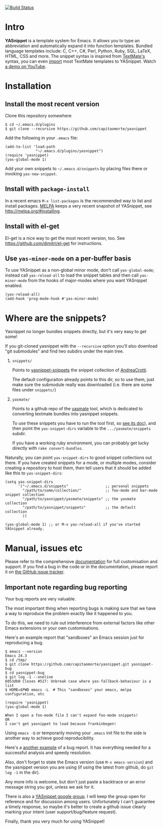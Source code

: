 [![Build Status](https://travis-ci.org/capitaomorte/yasnippet.png)](https://travis-ci.org/capitaomorte/yasnippet)

# Intro

**YASnippet** is a template system for Emacs. It allows you to
type an abbreviation and automatically expand it into function
templates. Bundled language templates include: C, C++, C#, Perl,
Python, Ruby, SQL, LaTeX, HTML, CSS and more. The snippet syntax
is inspired from [TextMate's][textmate-snippets] syntax, you can
even [import](#import) most TextMate templates to
YASnippet. Watch [a demo on YouTube][youtube-demo].

[textmate-snippets]: http://manual.macromates.com/en/snippets
[youtube-demo]: http://www.youtube.com/watch?v=ZCGmZK4V7Sg

# Installation

## Install the most recent version

Clone this repository somewhere

    $ cd ~/.emacs.d/plugins
    $ git clone --recursive https://github.com/capitaomorte/yasnippet

Add the following in your `.emacs` file:

    (add-to-list 'load-path
                  "~/.emacs.d/plugins/yasnippet")
    (require 'yasnippet)
    (yas-global-mode 1)

Add your own snippets to `~/.emacs.d/snippets` by placing files there or invoking `yas-new-snippet`.

## Install with `package-install`

In a recent emacs `M-x list-packages` is the recommended way to list and install packages.
[MELPA][melpa] keeps a very recent snapshot of YASnippet, see http://melpa.org/#installing.

## Install with el-get

El-get is a nice way to get the most recent version, too. See
https://github.com/dimitri/el-get for instructions.

## Use `yas-minor-mode` on a per-buffer basis

To use YASnippet as a non-global minor mode, don't call
`yas-global-mode`; instead call `yas-reload-all` to load the snippet
tables and then call `yas-minor-mode` from the hooks of major-modes
where you want YASnippet enabled.

    (yas-reload-all)
    (add-hook 'prog-mode-hook #'yas-minor-mode)

# Where are the snippets?

<a name="import"></a>

Yasnippet no longer bundles snippets directly, but it's very easy to
get some!

If you git-cloned yasnippet with the `--recursive` option you'll also
download "git submodules" and find two subdirs under the main tree.

1. `snippets/`

    Points to [yasnippet-snippets][yasnippet-snippets] the snippet
    collection of [AndreaCrotti](https://github.com/AndreaCrotti).

    The default configuraiton already points to this dir, so to use
    them, just make sure the submodule really was downloaded
    (i.e. there are some files under `snippets/`)

2. `yasmate/`

    Points to a github repo of the [yasmate][yasmate] tool, which is
    dedicated to converting textmate bundles into yasnippet snippets.

    To use these snippets you have to run the tool first, so
    [see its doc][yasmate]), and then point the `yas-snippet-dirs`
    variable to the `.../yasmate/snippets` subdir.

    If you have a working ruby environment, you can probably get lucky
    directly with `rake convert-bundles`.

Naturally, you can point `yas-snippet-dirs` to good snippet collections out
there. If you have created snippets for a mode, or multiple modes,
consider creating a repository to host them, then tell users that it
should be added like this to `yas-snippet-dirs`:

    (setq yas-snippet-dirs
          '("~/.emacs.d/snippets"                 ;; personal snippets
            "/path/to/some/collection/"           ;; foo-mode and bar-mode snippet collection
            "/path/to/yasnippet/yasmate/snippets" ;; the yasmate collection
            "/path/to/yasnippet/snippets"         ;; the default collection
            ))

    (yas-global-mode 1) ;; or M-x yas-reload-all if you've started YASnippet already.

# Manual, issues etc

Please refer to the comprehensive [documentation][docs] for full
customisation and support.  If you find a bug in the code or in the
documentation, please report it on [the GitHub issue tracker][issues].

## Important note regarding bug reporting

Your bug reports are very valuable.

The most important thing when reporting bugs is making sure that we have
a way to reproduce the problem exactly like it happened to you.

To do this, we need to rule out interference from external factors
like other Emacs extensions or your own customisations.

Here's an example report that "sandboxes" an Emacs session just for 
reproducing a bug.

```
$ emacs --version
Emacs 24.3
$ cd /tmp/
$ git clone https://github.com/capitaomorte/yasnippet.git yasnippet-bug
$ cd yasnippet-bug
$ git log -1 --oneline
6053db0 Closes #527: Unbreak case where yas-fallback-behaviour is a list
$ HOME=$PWD emacs -L  # This "sandboxes" your emacs, melpa configuration, etc

(require 'yasnippet)
(yas-global-mode 1)

When I open a foo-mode file I can't expand foo-mode snippets! 
OR
I can't get yasnippet to load because frankinbogen!
```

Using `emacs -Q` or temporarily moving your `.emacs` init file to the side 
is another way to achieve good reproducibility.

Here's a
[another example](https://github.com/capitaomorte/yasnippet/issues/318)
of a bug report. It has everything needed for a successful analysis
and speedy resolution.

Also, don't forget to state the Emacs version (use `M-x emacs-version`) and
the yasnippet version you are using (if using the latest from github,
do `git log -1` in the dir).

Any more info is welcome, but don't just paste a backtrace or an error
message string you got, unless we ask for it.

There is also a [YASnippet google group][forum]. I will keep the group
open for reference and for discussion among users. Unfortunately I
can't guarantee a timely response, so maybe it's better to create a
github issue clearly marking your intent (user support/bug/feature
request).

Finally, thank you very much for using YASnippet!

[docs]: http://capitaomorte.github.com/yasnippet/
[issues]: https://github.com/capitaomorte/yasnippet/issues
[googlecode tracker]: http://code.google.com/p/yasnippet/issues/list
[forum]: http://groups.google.com/group/smart-snippet
[melpa]: http://melpa.milkbox.net/
[yasmate]: http://github.com/capitaomorte/yasmate
[yasnippet-snippets]: http://github.com/AndreaCrotti/yasnippet-snippets
